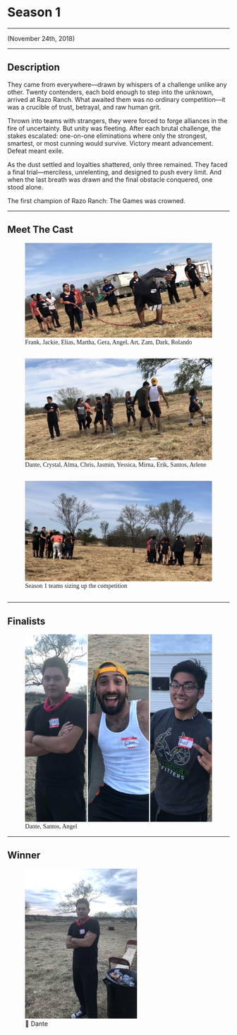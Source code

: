 # Season 1

---

<p class="centertext">(November 24th, 2018)</p>

---

## Description

They came from everywhere—drawn by whispers of a challenge unlike any other. Twenty contenders, each bold enough to step into the unknown, arrived at Razo Ranch. What awaited them was no ordinary competition—it was a crucible of trust, betrayal, and raw human grit.

Thrown into teams with strangers, they were forced to forge alliances in the fire of uncertainty. But unity was fleeting. After each brutal challenge, the stakes escalated: one-on-one eliminations where only the strongest, smartest, or most cunning would survive. Victory meant advancement. Defeat meant exile.

As the dust settled and loyalties shattered, only three remained. They faced a final trial—merciless, unrelenting, and designed to push every limit. And when the last breath was drawn and the final obstacle conquered, one stood alone.

The first champion of Razo Ranch: The Games was crowned.

---

## Meet The Cast

<figure>
<img src="../../images/s-one-cast-part-one.jpg" alt="Cast Part One"/>
<figcaption style="max-width: 34rem; font-family: 'Papyrus'; margin-top:0em; margin-bottom: 2em; font-size: 1em">Frank, Jackie, Elias, Martha, Gera, Angel, Art, Zam, Dark, Rolando</figcaption>
</figure>

<figure>
<img src="../../images/s-one-cast-part-two.jpg" alt="Cast Part Two"/>
<figcaption style="max-width: 34rem; font-family: 'Papyrus'; margin-top:0em; margin-bottom: 2em; font-size: 1em">Dante, Crystal, Alma, Chris, Jasmin, Yessica, Mirna, Erik, Santos, Arlene</figcaption>
</figure>

<figure>
<img src="../../images/season1_sizingup_comp.jpg" alt="Sizing up the Competition"/>
<figcaption style="max-width: 34rem; font-family: 'Papyrus'; margin-top:0em; margin-bottom: 2em; font-size: 1em">Season 1 teams sizing up the competition</figcaption>
</figure>

<!-- <div class="flex-container">
  <div class="flex-item">
    <img src="../../images/s-one-cast-part-one.jpg" alt="Cast Part One" />
    <p>Frank, Jackie, Elias, Martha, Gera, Angel, Art, Zam, Dark, Rolando</p>
  </div>
  <div class="flex-item">
    <img src="../../images/s-one-cast-part-two.jpg" alt="Cast Part Two" />
    <p>Dante, Crystal, Alma, Chris, Jasmin, Yessica, Mirna, Erik, Santos, Arlene</p>
  </div>
  <div class="flex-item">
    <img src="../../images/season1_sizingup_comp.jpg" alt="Sizing up the Competition" />
    <p>Season 1 teams sizing up the competition</p>
  </div>
</div> -->

---

## Finalists

<figure>
<img class="center-image" src="../../images/s-one-finalists.JPG" alt="Season One Finalists"/>
<figcaption style="font-family: 'Papyrus'; margin-bottom: 0em; font-size: 1em;">Dante, Santos, Angel</figcaption>
</figure>

---

## Winner

<figure>
<img style="max-width:60%; height:auto;" class="center-image" src="../../images/s-one-winner.jpg" alt="Season One Winner"/>
<div class="winner-labels">
  <span class="winner-1st">🥇 Dante</span>
</div>
</figure>
